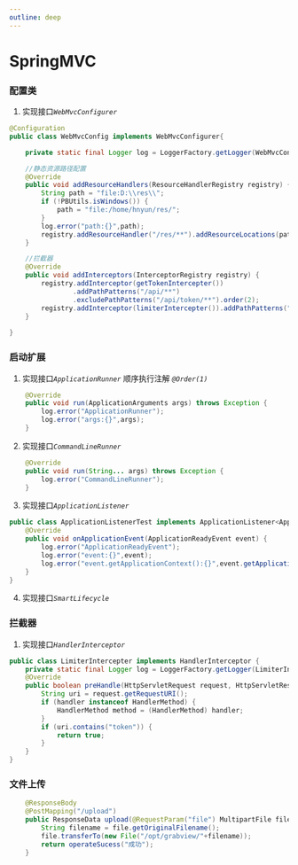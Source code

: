```yaml
---
outline: deep
---
```

# SpringMVC

### 配置类
1. 实现接口<code>*WebMvcConfigurer*</code>
```java
@Configuration
public class WebMvcConfig implements WebMvcConfigurer{

	private static final Logger log = LoggerFactory.getLogger(WebMvcConfig.class);

	//静态资源路径配置
	@Override
	public void addResourceHandlers(ResourceHandlerRegistry registry) {
		String path = "file:D:\\res\\";
		if (!PBUtils.isWindows()) {
			path = "file:/home/hnyun/res/";
		}
		log.error("path:{}",path);
		registry.addResourceHandler("/res/**").addResourceLocations(path);
	}

	//拦截器
	@Override
	public void addInterceptors(InterceptorRegistry registry) {
		registry.addInterceptor(getTokenIntercepter())
				.addPathPatterns("/api/**")
				.excludePathPatterns("/api/token/**").order(2);
		registry.addInterceptor(limiterIntercepter()).addPathPatterns("/**").order(1);
	}
	
}
```

### 启动扩展
1. 实现接口<code>*ApplicationRunner*</code> 顺序执行注解 <code>*@Order(1)*</code>
```java
	@Override
	public void run(ApplicationArguments args) throws Exception {
		log.error("ApplicationRunner");
		log.error("args:{}",args);
	}

```

2. 实现接口<code>*CommandLineRunner*</code>
```java
	@Override
	public void run(String... args) throws Exception {
		log.error("CommandLineRunner");
	}
```
3. 实现接口<code>*ApplicationListener*</code>
```java
public class ApplicationListenerTest implements ApplicationListener<ApplicationReadyEvent> {
	@Override
	public void onApplicationEvent(ApplicationReadyEvent event) {
		log.error("ApplicationReadyEvent");
		log.error("event:{}",event);
		log.error("event.getApplicationContext():{}",event.getApplicationContext());
	}
}

```
4. 实现接口<code>*SmartLifecycle*</code>



### 拦截器
1. 实现接口<code>*HandlerInterceptor*</code>
```java
public class LimiterIntercepter implements HandlerInterceptor {
	private static final Logger log = LoggerFactory.getLogger(LimiterIntercepter.class);
	@Override
	public boolean preHandle(HttpServletRequest request, HttpServletResponse response, Object handler) throws Exception {
		String uri = request.getRequestURI();
		if (handler instanceof HandlerMethod) {
			HandlerMethod method = (HandlerMethod) handler;
		}
		if (uri.contains("token")) {
			return true;
		}
	}
}

```


### 文件上传
```java
	@ResponseBody
	@PostMapping("/upload")
    public ResponseData upload(@RequestParam("file") MultipartFile file, HttpServletRequest request) throws IOException {
        String filename = file.getOriginalFilename();
        file.transferTo(new File("/opt/grabview/"+filename));
        return operateSucess("成功");
    }	

```
